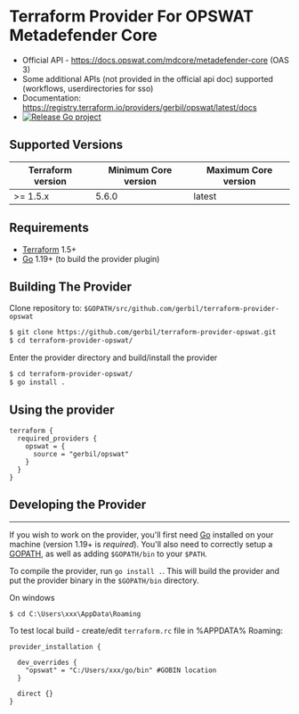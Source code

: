 Terraform Provider For OPSWAT Metadefender Core
==================

- Official API - https://docs.opswat.com/mdcore/metadefender-core (OAS 3)
- Some additional APIs (not provided in the official api doc) supported (workflows, userdirectories for sso)
- Documentation: https://registry.terraform.io/providers/gerbil/opswat/latest/docs
- [![Release Go project](https://github.com/gerbil/terraform-provider-opswat/actions/workflows/release.yaml/badge.svg)](https://github.com/gerbil/terraform-provider-opswat/actions/workflows/release.yaml)

Supported Versions
------------------

| Terraform version | Minimum Core version | Maximum Core version 
|------------------|----------------------|----------------------| 
| >= 1.5.x	        | 5.6.0	               | latest               |

Requirements
------------

-	[Terraform](https://www.terraform.io/downloads.html) 1.5+
-	[Go](https://golang.org/doc/install) 1.19+ (to build the provider plugin)

Building The Provider
---------------------

Clone repository to: `$GOPATH/src/github.com/gerbil/terraform-provider-opswat`

```sh
$ git clone https://github.com/gerbil/terraform-provider-opswat.git
$ cd terraform-provider-opswat/
```

Enter the provider directory and build/install the provider

```sh
$ cd terraform-provider-opswat/
$ go install .
```

Using the provider
----------------------
```hcl
terraform {
  required_providers {
    opswat = {
      source = "gerbil/opswat"
    }
  }
}
```


## Developing the Provider
---------------------------

If you wish to work on the provider, you'll first need [Go](http://www.golang.org) installed on your machine (version 1.19+ is *required*). You'll also need to correctly setup a [GOPATH](http://golang.org/doc/code.html#GOPATH), as well as adding `$GOPATH/bin` to your `$PATH`.

To compile the provider, run `go install .`. This will build the provider and put the provider binary in the `$GOPATH/bin` directory.


On windows
```shell
$ cd C:\Users\xxx\AppData\Roaming
```

To test local build - create/edit `terraform.rc` file in %APPDATA% Roaming:

```text
provider_installation {

  dev_overrides {
    "opswat" = "C:/Users/xxx/go/bin" #GOBIN location
  }

  direct {}
}
```